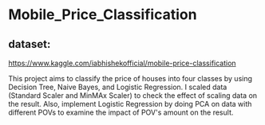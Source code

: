 # Mobile_Price_Classification

## dataset:
https://www.kaggle.com/iabhishekofficial/mobile-price-classification

This project aims to classify the price of houses into four classes by using Decision Tree, Naive Bayes, and Logistic Regression. I scaled data (Standard Scaler and MinMAx Scaler) to check the effect of scaling data on the result. Also, implement Logistic Regression by doing PCA on data with different POVs to examine the impact of POV's amount on the result.
